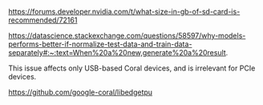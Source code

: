 https://forums.developer.nvidia.com/t/what-size-in-gb-of-sd-card-is-recommended/72161

https://datascience.stackexchange.com/questions/58597/why-models-performs-better-if-normalize-test-data-and-train-data-separately#:~:text=When%20a%20new,generate%20a%20result.

This issue affects only USB-based Coral devices, and is irrelevant for PCIe devices.

https://github.com/google-coral/libedgetpu
